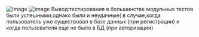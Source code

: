 ![image](https://github.com/user-attachments/assets/3d5768fd-53e4-4fa1-876d-72df3364b025)
![image](https://github.com/user-attachments/assets/3cecdef9-b8b7-47f9-876c-5add6201f1af)
Вывод:тестирования в большинстве модульных тестов были успешными,однако были и неудачные( в случае,когда пользователь уже существовал в базе данных (при регистрации) и когда пользователя еще не было в БД (при авторизации)  

